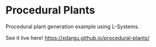 # Procedural Plants

Procedural plant generation example using L-Systems.

See it live here! https://xdargu.github.io/procedural-plants/